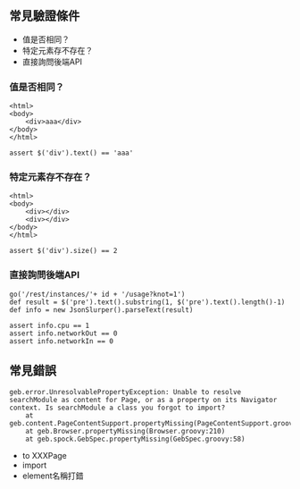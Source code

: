 ## 常見驗證條件
* 值是否相同？
* 特定元素存不存在？
* 直接詢問後端API

### 值是否相同？
```
<html>
<body>
	<div>aaa</div>
</body>
</html>

assert $('div').text() == 'aaa'
```

### 特定元素存不存在？
```
<html>
<body>
	<div></div>
	<div></div>
</body>
</html>

assert $('div').size() == 2
```

### 直接詢問後端API

```
go('/rest/instances/'+ id + '/usage?knot=1')
def result = $('pre').text().substring(1, $('pre').text().length()-1)
def info = new JsonSlurper().parseText(result)

assert info.cpu == 1
assert info.networkOut == 0
assert info.networkIn == 0
```

## 常見錯誤

```
geb.error.UnresolvablePropertyException: Unable to resolve searchModule as content for Page, or as a property on its Navigator context. Is searchModule a class you forgot to import?
	at geb.content.PageContentSupport.propertyMissing(PageContentSupport.groovy:64)
	at geb.Browser.propertyMissing(Browser.groovy:210)
	at geb.spock.GebSpec.propertyMissing(GebSpec.groovy:58)
```
* to XXXPage
* import
* element名稱打錯
